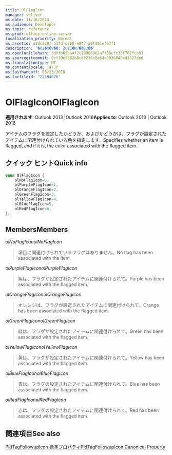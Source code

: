 ```yaml
---
title: OlFlagIcon
manager: soliver
ms.date: 11/16/2014
ms.audience: Developer
ms.topic: reference
ms.prod: office-online-server
localization_priority: Normal
ms.assetid: a3dc2c0f-b1fd-d758-e847-a0f101efe7f1
description: '�ŏI�X�V��: 2011�N7��23��'
ms.openlocfilehash: 3dffb65ea4f2c19966962a7f58cfc33f767fca83
ms.sourcegitcommit: 0cf39e5382b8c6f236c8a63c6036849ed3527ded
ms.translationtype: MT
ms.contentlocale: ja-JP
ms.lasthandoff: 08/23/2018
ms.locfileid: "22594076"
---
```

# <a name="olflagicon"></a><span data-ttu-id="9bef8-103">OlFlagIcon</span><span class="sxs-lookup"><span data-stu-id="9bef8-103">OlFlagIcon</span></span>

  
  
<span data-ttu-id="9bef8-104">**適用されます**: Outlook 2013 |Outlook 2016</span><span class="sxs-lookup"><span data-stu-id="9bef8-104">**Applies to**: Outlook 2013 | Outlook 2016</span></span> 
  
<span data-ttu-id="9bef8-105">アイテムのフラグを設定したかどうか、およびかどうかは、フラグが設定されたアイテムに関連付けられている色を指定します。</span><span class="sxs-lookup"><span data-stu-id="9bef8-105">Specifies whether an item is flagged, and if it is, the color associated with the flagged item.</span></span>
  
## <a name="quick-info"></a><span data-ttu-id="9bef8-106">クイック ヒント</span><span class="sxs-lookup"><span data-stu-id="9bef8-106">Quick info</span></span>

```cpp
enum OlFlagIcon { 
    olNoFlagIcon=0, 
    olPurpleFlagIcon=1, 
    olOrangeFlagIcon=2, 
    olGreenFlagIcon=3, 
    olYellowFlagIcon=4, 
    olBlueFlagIcon=5, 
    olRedFlagIcon=6, 
}; 

```

## <a name="members"></a><span data-ttu-id="9bef8-107">Members</span><span class="sxs-lookup"><span data-stu-id="9bef8-107">Members</span></span>

 <span data-ttu-id="9bef8-108">_olNoFlagIcon_</span><span class="sxs-lookup"><span data-stu-id="9bef8-108">_olNoFlagIcon_</span></span>
  
> <span data-ttu-id="9bef8-109">項目に関連付けられているフラグはありません。</span><span class="sxs-lookup"><span data-stu-id="9bef8-109">No flag has been associated with the item.</span></span>
    
 <span data-ttu-id="9bef8-110">_olPurpleFlagIcon_</span><span class="sxs-lookup"><span data-stu-id="9bef8-110">_olPurpleFlagIcon_</span></span>
  
> <span data-ttu-id="9bef8-111">紫は、フラグが設定されたアイテムに関連付けられて。</span><span class="sxs-lookup"><span data-stu-id="9bef8-111">Purple has been associated with the flagged item.</span></span>
    
 <span data-ttu-id="9bef8-112">_olOrangeFlagIcon_</span><span class="sxs-lookup"><span data-stu-id="9bef8-112">_olOrangeFlagIcon_</span></span>
  
> <span data-ttu-id="9bef8-113">オレンジは、フラグが設定されたアイテムに関連付けられて。</span><span class="sxs-lookup"><span data-stu-id="9bef8-113">Orange has been associated with the flagged item.</span></span>
    
 <span data-ttu-id="9bef8-114">_olGreenFlagIcon_</span><span class="sxs-lookup"><span data-stu-id="9bef8-114">_olGreenFlagIcon_</span></span>
  
> <span data-ttu-id="9bef8-115">緑は、フラグが設定されたアイテムに関連付けられて。</span><span class="sxs-lookup"><span data-stu-id="9bef8-115">Green has been associated with the flagged item.</span></span>
    
 <span data-ttu-id="9bef8-116">_olYellowFlagIcon_</span><span class="sxs-lookup"><span data-stu-id="9bef8-116">_olYellowFlagIcon_</span></span>
  
> <span data-ttu-id="9bef8-117">黄は、フラグが設定されたアイテムに関連付けられて。</span><span class="sxs-lookup"><span data-stu-id="9bef8-117">Yellow has been associated with the flagged item.</span></span>
    
 <span data-ttu-id="9bef8-118">_olBlueFlagIcon_</span><span class="sxs-lookup"><span data-stu-id="9bef8-118">_olBlueFlagIcon_</span></span>
  
> <span data-ttu-id="9bef8-119">青は、フラグの設定されたアイテムに関連付けられて。</span><span class="sxs-lookup"><span data-stu-id="9bef8-119">Blue has been associated with the flagged item.</span></span>
    
 <span data-ttu-id="9bef8-120">_olRedFlagIcon_</span><span class="sxs-lookup"><span data-stu-id="9bef8-120">_olRedFlagIcon_</span></span>
  
> <span data-ttu-id="9bef8-121">赤は、フラグの設定されたアイテムに関連付けられて。</span><span class="sxs-lookup"><span data-stu-id="9bef8-121">Red has been associated with the flagged item.</span></span>
    
## <a name="see-also"></a><span data-ttu-id="9bef8-122">関連項目</span><span class="sxs-lookup"><span data-stu-id="9bef8-122">See also</span></span>



[<span data-ttu-id="9bef8-123">PidTagFollowupIcon 標準プロパティ</span><span class="sxs-lookup"><span data-stu-id="9bef8-123">PidTagFollowupIcon Canonical Property</span></span>](pidtagfollowupicon-canonical-property.md)

